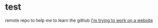 # test
remote repo to help me to learn the github
[I'm trying to work on a website](http://www.awesomic.org)
